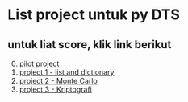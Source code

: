 # List project untuk py DTS

## untuk liat score, klik link berikut
0. [pilot project](pilot_project.md)
1. [project 1 - list and dictionary](project1.md)
2. [project 2 - Monte Carlo](project2.md)
3. [project 3 - Kriptografi](project3.md)


